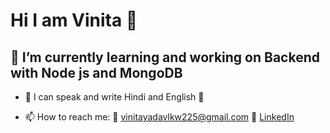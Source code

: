# Hi I am Vinita 👋

<!--
**vinita2000/vinita2000** is a ✨ _special_ ✨ repository because its `README.md` (this file) appears on your GitHub profile.

Here are some ideas to get you started:

- 🔭 I’m currently working on ...
- 🌱 I’m currently learning ...
- 👯 I’m looking to collaborate on ...
- 🤔 I’m looking for help with ...
- 💬 Ask me about ...
- 📫 How to reach me: ...
- 😄 Pronouns: ...
- ⚡ Fun fact: ...
-->
## 🌱 I’m currently learning and working on Backend with Node js and MongoDB

- :ribbon: I can speak and write Hindi and English :ribbon:

- 📫 How to reach me: 
     :email: [vinitayadavlkw225@gmail.com](mailto:vinitayadavlkw225@gmail.com?subject=[GitHub]%20Source%20Han%20Sans)
     💬 [LinkedIn](https://www.linkedin.com/in/vinita-yadav-237725169/)
